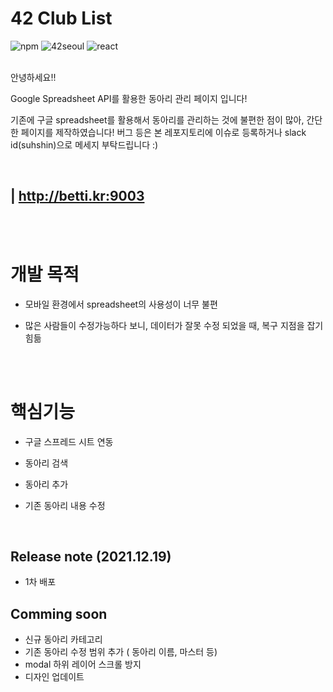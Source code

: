 # 42 Club List

![npm](https://img.shields.io/npm/v/npm?style=flat)
![42seoul](https://img.shields.io/badge/-42Seoul-325916?logo=42&logoColor=white&style=flat)
![react](https://img.shields.io/badge/-ReactJs-40AEF0?logo=react&logoColor=white&style=flat)

<br/>
안녕하세요!!

Google Spreadsheet API를 활용한 동아리 관리 페이지 입니다!

기존에 구글 spreadsheet를 활용해서 동아리를 관리하는 것에 불편한 점이 많아, 간단한 페이지를 제작하였습니다!
버그 등은 본 레포지토리에 이슈로 등록하거나 slack id(suhshin)으로 메세지 부탁드립니다 :)

<br/>

## | http://betti.kr:9003

<br/>
<br/>

# 개발 목적

- 모바일 환경에서 spreadsheet의 사용성이 너무 불편

- 많은 사람들이 수정가능하다 보니, 데이터가 잘못 수정 되었을 때, 복구 지점을 잡기 힘듦

<br/>
<br/>

# 핵심기능

- 구글 스프레드 시트 연동

- 동아리 검색

- 동아리 추가

- 기존 동아리 내용 수정

<br>

## Release note (2021.12.19)

- 1차 배포

## Comming soon

- 신규 동아리 카테고리
- 기존 동아리 수정 범위 추가 ( 동아리 이름, 마스터 등)
- modal 하위 레이어 스크롤 방지
- 디자인 업데이트
